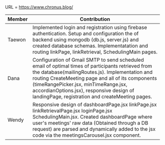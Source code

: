 URL = https://www.chronus.blog/

| Member | Contribution |
---------|--------------|
| Taewon |     Implemented login and registration  using firebase authentication. Setup and configuration the of backend using mongodb (db.js, server.js) and created database schemas. Implementatation and routing linkPage, linkRetrieval, SchedulingMain pages.
| Dana   | Configuration of Gmail SMTP to send scheduled email of optimal times of participants retrieved from the database(mailingRoutes.js). Implementation and routing CreateMeeting page and all of its components (timeRangePicker.jsx, minTimeRange.jsx, accordianOptions.jsx), responsive design of landingPage, registration and createMeeting pages.
| Wendy  |  Responsive design of dashboardPage.jsx linkPage.jsx linkRetrievalPage.jsx loginPage.jsx SchedulingMain.jsx. Created dashboardPage where user's meetings' raw data (Obtained through a DB request) are parsed and dynamically added to the jsx code via the meetingsCarousel.jsx component. 